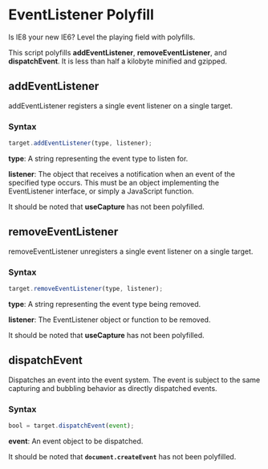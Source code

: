 # EventListener Polyfill

Is IE8 your new IE6? Level the playing field with polyfills.

This script polyfills **addEventListener**, **removeEventListener**, and **dispatchEvent**. It is less than half a kilobyte minified and gzipped.

## addEventListener

addEventListener registers a single event listener on a single target.

### Syntax

```js
target.addEventListener(type, listener);
```

**type**: A string representing the event type to listen for.

**listener**: The object that receives a notification when an event of the specified type occurs. This must be an object implementing the EventListener interface, or simply a JavaScript function.

It should be noted that **useCapture** has not been polyfilled.

## removeEventListener

removeEventListener unregisters a single event listener on a single target.

### Syntax

```js
target.removeEventListener(type, listener);
```

**type**: A string representing the event type being removed.

**listener**: The EventListener object or function to be removed.

It should be noted that **useCapture** has not been polyfilled.

## dispatchEvent

Dispatches an event into the event system. The event is subject to the same capturing and bubbling behavior as directly dispatched events.

### Syntax

```js
bool = target.dispatchEvent(event);
```

**event**: An event object to be dispatched.

It should be noted that **`document.createEvent`** has not been polyfilled.